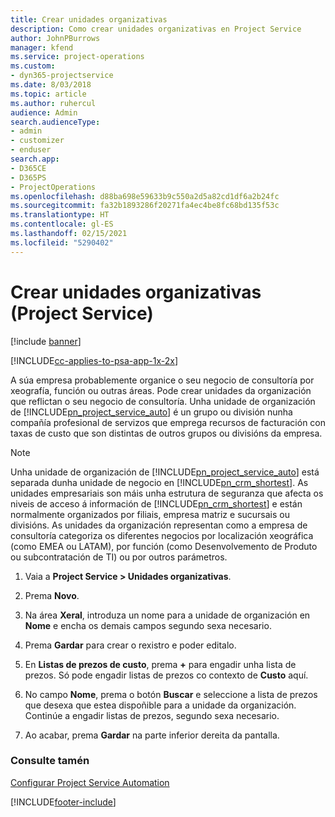 ```yaml
---
title: Crear unidades organizativas
description: Como crear unidades organizativas en Project Service
author: JohnPBurrows
manager: kfend
ms.service: project-operations
ms.custom:
- dyn365-projectservice
ms.date: 8/03/2018
ms.topic: article
ms.author: ruhercul
audience: Admin
search.audienceType:
- admin
- customizer
- enduser
search.app:
- D365CE
- D365PS
- ProjectOperations
ms.openlocfilehash: d88ba698e59633b9c550a2d5a82cd1df6a2b24fc
ms.sourcegitcommit: fa32b1893286f20271fa4ec4be8fc68bd135f53c
ms.translationtype: HT
ms.contentlocale: gl-ES
ms.lasthandoff: 02/15/2021
ms.locfileid: "5290402"
---
```

# <a name="create-organizational-units-project-service"></a>Crear unidades organizativas (Project Service)

[!include [banner](../includes/psa-now-project-operations.md)]

[!INCLUDE[cc-applies-to-psa-app-1x-2x](../includes/cc-applies-to-psa-app-1x-2x.md)]

A súa empresa probablemente organice o seu negocio de consultoría por xeografía, función ou outras áreas. Pode crear unidades da organización que reflictan o seu negocio de consultoría. Unha unidade de organización de [!INCLUDE[pn_project_service_auto](../includes/pn-project-service-auto.md)] é un grupo ou división nunha compañía profesional de servizos que emprega recursos de facturación con taxas de custo que son distintas de outros grupos ou divisións da empresa.  
  
> [!NOTE]
>  Unha unidade de organización de [!INCLUDE[pn_project_service_auto](../includes/pn-project-service-auto.md)] está separada dunha unidade de negocio en [!INCLUDE[pn_crm_shortest](../includes/pn-crm-shortest.md)]. As unidades empresariais son máis unha estrutura de seguranza que afecta os niveis de acceso á información de [!INCLUDE[pn_crm_shortest](../includes/pn-crm-shortest.md)] e están normalmente organizados por filiais, empresa matriz e sucursais ou divisións. As unidades da organización representan como a empresa de consultoría categoriza os diferentes negocios por localización xeográfica (como EMEA ou LATAM), por función (como Desenvolvemento de Produto ou subcontratación de TI) ou por outros parámetros.  
  
1.  Vaia a **Project Service > Unidades organizativas**.  
  
2.  Prema **Novo**.  
  
3.  Na área **Xeral**, introduza un nome para a unidade de organización en **Nome** e encha os demais campos segundo sexa necesario.  
  
4.  Prema **Gardar** para crear o rexistro e poder editalo.  
  
5.  En **Listas de prezos de custo**, prema **+** para engadir unha lista de prezos. Só pode engadir listas de prezos co contexto de **Custo** aquí.  
  
6.  No campo **Nome**, prema o botón **Buscar** e seleccione a lista de prezos que desexa que estea dispoñible para a unidade da organización. Continúe a engadir listas de prezos, segundo sexa necesario.  
  
7.  Ao acabar, prema **Gardar** na parte inferior dereita da pantalla.  
  
### <a name="see-also"></a>Consulte tamén  
 [Configurar Project Service Automation](../psa/configure.md)


[!INCLUDE[footer-include](../includes/footer-banner.md)]